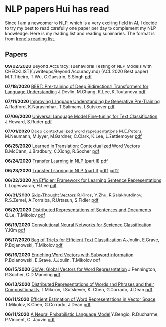 

# NLP papers Hui has read

Since I am a newcomer to NLP, which is a very exciting field in AI, I decide to try my best to read carefully one paper per day to complement my NLP knowledge. Here is my reading list and reading summaries. The format is from [Irene's reading list](https://github.com/irenetrampoline/papers).

## Papers

**09/02/2020** Beyond Accuracy: [Behavioral Testing of NLP Models with CHECKLIST](./writeups/Beyond Accuracy.md) (ACL 2020 Best paper) M.T.Tibeiro, T.Wu, C.Guestrin, S.Singh [pdf](https://arxiv.org/abs/2005.04118) 

**07/18/2020** [BERT: Pre-training of Deep Bidirectional Transformers for Language Understanding](./writeups/BERT.md) J.Devlin, M.Chang, K.Lee, K.Toutanova [pdf](https://arxiv.org/pdf/1810.04805.pdf)

**07/11/2020** [Improving Language Understanding by Generative Pre-Training](./writeups/GPT.md) A.Radford,  K.Narasimhan, T.Salimans, I.Sutskever [pdf](https://s3-us-west-2.amazonaws.com/openai-assets/research-covers/language-unsupervised/language_understanding_paper.pdf)

**07/06/2020** [Universal Language Model Fine-tuning for Text Classification](./writeups/ULMFiT.md) J.Howard, S.Ruder [pdf](https://arxiv.org/pdf/1801.06146.pdf)

**07/01/2020** [Deep contextualized word representations](./writeups/ELMo.md) M.E.Peters, M.Neumann, M.Iyyer, M.Gardner, C.Clark, K.Lee, L.Zettlemoyer [pdf](https://arxiv.org/pdf/1802.05365.pdf) 

**06/25/2020** [Learned in Translation: Contextualized Word Vectors](./writeups/CoVe.md) B.McCann,  J.Bradbury, C.Xiong, R.Socher [pdf](https://arxiv.org/pdf/1708.00107v2.pdf) 

**06/24/2020** [Transfer Learning in NLP (part II)](./writeups/tl-nlp-2.md) [pdf](https://arxiv.org/pdf/1803.11175.pdf)

**06/23/2020** [Transfer Learning in NLP (part I)](./writeups/tl-nlp.md) [pdf1](https://arxiv.org/pdf/1705.02364.pdf) [pdf2](https://arxiv.org/pdf/1804.00079.pdf)

**06/22/2020** [An Efficient Framework for Learning Sentence Representations](./writeups/quick_thoughts.md) L.Logeswaran, H.Lee [pdf](https://arxiv.org/pdf/1803.02893.pdf) 

**06/21/2020** [Skip-Thought Vectors](./writeups/Skip_thought.md) R.Kiros, Y.Zhu, R.Salakhutdinov, R.S.Zemel, A.Torralba, R.Urtasun, S.Fidler [pdf](https://arxiv.org/pdf/1506.06726.pdf)

**06/20/2020** [Distributed Representations of Sentences and Documents](./writeups/Paragraph2vec.md) Q.Le, T.Mikolov [pdf](https://arxiv.org/pdf/1405.4053.pdf)

**06/19/2020** [Convolutional Neural Networks for Sentence Classification](./writeups/CNN_sentence_class.md) Y.Kim [pdf](https://arxiv.org/pdf/1408.5882.pdf)

**06/17/2020** [Bag of Tricks for Efficient Text Classification](./writeups/fastText_2.md) A.Joulin, E.Grave, P.Bojanowski, T.Mikolov [pdf](https://arxiv.org/pdf/1607.01759.pdf)

**06/16/2020** [Enriching Word Vectors with Subword Information](./writeups/FastText_1.md) P.Bojanowski, E.Grave, A.Joulin, T.Mikolov [pdf](https://arxiv.org/pdf/1607.04606.pdf)

**06/15/2020** [GloVe: Global Vectors for Word Representation](./writeups/GloVe.md) J.Pennington, R.Socher, C.D.Manning [pdf](https://nlp.stanford.edu/pubs/glove.pdf)

**06/13/2020** [Distributed Representations of Words and Phrases and their Compositionality](./writeups/Negative_sampling.md) T.Mikolov, I.Sutskever, K. Chen, G.Corrado,  J.Dean [pdf](https://arxiv.org/abs/1310.4546)

**06/11/2020** [Efficient Estimation of Word Representations in Vector Space](./writeups/Word2vec.md) T.Mikolov, K.Chen, G.Corrado, J.Dean [pdf](https://arxiv.org/abs/1301.3781)

**06/11/2020** [A Neural Probabilistic Language Model](./writeups/NNLM.md) Y.Bengio, R.Ducharme, P.Vincent, C. Jauvin [pdf](http://www.jmlr.org/papers/volume3/bengio03a/bengio03a.pdf)









